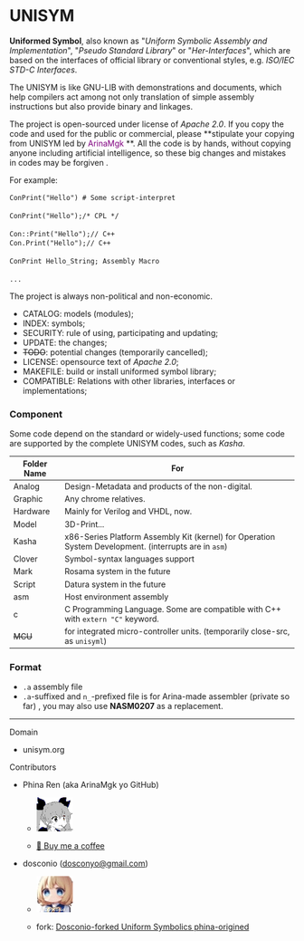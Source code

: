 # UNISYM

**Uniformed Symbol**, also known as "*Uniform Symbolic Assembly and Implementation*", "*Pseudo Standard Library*" or "*Her-Interfaces*", which are based on the interfaces of official library or conventional styles, e.g. *ISO/IEC STD-C Interfaces*.

The UNISYM is like GNU-LIB with demonstrations and documents, which help compilers act among not only  translation of simple assembly instructions but also provide binary and linkages.

The project is open-sourced under license of *Apache 2.0*. If you copy the code and used for the public or commercial, please **stipulate your copying from UNISYM led by<font color="purple"> ArinaMgk </font> **. All the code is by hands, without copying anyone including artificial intelligence, so these big changes and mistakes in codes may be forgiven .

For example:

```
ConPrint("Hello") # Some script-interpret

ConPrint("Hello");/* CPL */

Con::Print("Hello");// C++
Con.Print("Hello");// C++

ConPrint Hello_String; Assembly Macro

...
```



The project is always non-political and non-economic.

- CATALOG: models (modules);
- INDEX: symbols;
- SECURITY: rule of using, participating and updating;
- UPDATE: the changes;
- <del>TODO</del>: potential changes (temporarily cancelled);
- LICENSE: opensource text of *Apache 2.0*;
- MAKEFILE: build or install uniformed symbol library;
- COMPATIBLE: Relations with other libraries, interfaces or implementations;

### Component

Some code depend on the standard or widely-used functions; some code are supported by the complete UNISYM codes, such as *Kasha*.

| Folder Name        | For                                                          |
| ------------------ | ------------------------------------------------------------ |
| Analog | Design-Metadata and products of the non-digital. |
| Graphic | Any chrome relatives. |
| Hardware | Mainly for Verilog and VHDL, now. |
| Model | 3D-Print... |
| Kasha              | x86-Series Platform Assembly Kit (kernel) for Operation System Development. (interrupts are in `asm`) |
| Clover           | Symbol-syntax languages support |
| Mark | Rosama system in the future |
| Script | Datura system in the future |
| asm | Host environment assembly |
| c                  | C Programming Language. Some are compatible with C++ with `extern "C"` keyword. |
| <del>MCU</del> | for integrated micro-controller units. (temporarily close-src, as `unisyml`) |

### Format

- `.a` assembly file
- `.a`-suffixed and `n_`-prefixed file is for Arina-made assembler (private so far) , you may also use **NASM0207** as a replacement.



---


Domain

- unisym.org

Contributors

- Phina Ren (aka ArinaMgk yo GitHub)

    - ![Contributor ArinaMgk](./.picture/phina.head.bmp) 

    - [🍨 Buy me a coffee](https://www.buymeacoffee.com/arinamgk) 

- dosconio (dosconyo@gmail.com)

    - ![Contributor Doshou Haruno](./.picture/haruno.head.jpg) 

    - fork: [Dosconio-forked Uniform Symbolics phina-origined](http://github.com/dosconio/unisym) 

